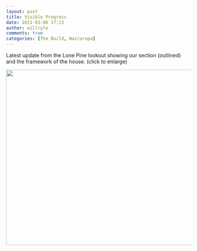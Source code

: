 ```yaml
---
layout: post
title: Visible Progress
date: 2011-03-06 17:13
author: willryle
comments: true
categories: [The Build, Wairarapa]
---
```

Latest update from the Lone Pine lookout showing our section (outlined) and the framework of the house. (click to enlarge)

<a href="http://willryle.files.wordpress.com/2011/03/lone-pine-section-marked.jpg" target="_blank"><img class="alignright size-full wp-image-446" title="Lone Pine Section Marked" src="http://willryle.files.wordpress.com/2011/03/lone-pine-section-marked.jpg" alt="" width="640" height="480" /></a>
